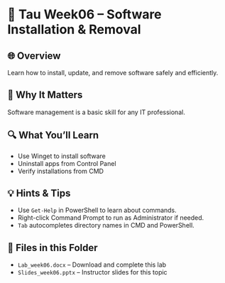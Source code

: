 # 🧪 Tau Week06 – Software Installation & Removal

## 🌐 Overview
Learn how to install, update, and remove software safely and efficiently.

## 🧠 Why It Matters
Software management is a basic skill for any IT professional.

## 🔍 What You’ll Learn
- Use Winget to install software
- Uninstall apps from Control Panel
- Verify installations from CMD

## 💡 Hints & Tips
- Use `Get-Help` in PowerShell to learn about commands.
- Right-click Command Prompt to run as Administrator if needed.
- `Tab` autocompletes directory names in CMD and PowerShell.

## 📎 Files in this Folder
- `Lab_week06.docx` – Download and complete this lab
- `Slides_week06.pptx` – Instructor slides for this topic
